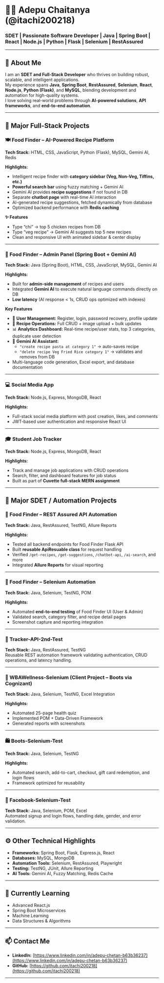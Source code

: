 # 👨‍💻 Adepu Chaitanya (@itachi200218)

### SDET | Passionate Software Developer | Java | Spring Boot | React | Node.js | Python | Flask | Selenium | RestAssured

---

## 👀 About Me

I am an **SDET and Full-Stack Developer** who thrives on building robust, scalable, and intelligent applications.  
My experience spans **Java**, **Spring Boot**, **RestAssured**, **Selenium**, **React**, **Node.js**, **Python (Flask)**, and **MySQL**, blending development and automation for high-quality systems.  
I love solving real-world problems through **AI-powered solutions**, **API frameworks**, and **end-to-end automation**.

---

## 🌟 Major Full-Stack Projects

### 🍽️ Food Finder – AI-Powered Recipe Platform
**Tech Stack:** HTML, CSS, JavaScript, Python (Flask), MySQL, Gemini AI, Redis  

**Highlights:**
- Intelligent recipe finder with **category sidebar (Veg, Non-Veg, Tiffins, etc.)**
- **Powerful search bar** using fuzzy matching + Gemini AI
- Gemini AI provides **recipe suggestions** if not found in DB
- Separate **chatbot page** with real-time AI interaction
- AI-generated recipe suggestions, fetched dynamically from database
- Optimized backend performance with **Redis caching**

**✨ Features**
- Type “chi” → top 5 chicken recipes from DB  
- Type “veg recipe” → Gemini AI suggests top 5 new recipes  
- Clean and responsive UI with animated sidebar & center display  

---

### 🧠 Food Finder – Admin Panel (Spring Boot + Gemini AI)
**Tech Stack:** Java (Spring Boot), HTML, CSS, JavaScript, MySQL, Gemini AI  

**Highlights:**
- Built for **admin-side management** of recipes and users  
- Integrated **Gemini AI** to execute natural language commands directly on DB  
- **Low latency** (AI response < 1s, CRUD ops optimized with indexes)
  
**Key Features**
- 👤 **User Management:** Register, login, password recovery, profile update  
- 🍲 **Recipe Operations:** Full CRUD + image upload + bulk updates  
- 📊 **Analytics Dashboard:** Real-time recipe/user stats, top 3 categories, duplicate user detection  
- 🤖 **Gemini AI Assistant:**  
  - `"create recipe pasta at category 1"` → auto-saves recipe  
  - `"delete recipe Veg Fried Rice category 1"` → validates and removes from DB  
- Multi-language code generation, Excel export, and database documentation  

---

### 💻 Social Media App
**Tech Stack:** Node.js, Express, MongoDB, React  

**Highlights:**
- Full-stack social media platform with post creation, likes, and comments  
- JWT-based user authentication and responsive React UI  

---

### 🎓 Student Job Tracker
**Tech Stack:** Node.js, Express, MongoDB, React  

**Highlights:**
- Track and manage job applications with CRUD operations  
- Search, filter, and dashboard features for job status  
- Built as part of **Cuvette full-stack MERN assignment**  

---

## 🔬 Major SDET / Automation Projects

### 🧪 Food Finder – REST Assured API Automation
**Tech Stack:** Java, RestAssured, TestNG, Allure Reports  

**Highlights:**
- Tested all backend endpoints for Food Finder Flask API  
- Built **reusable ApiResuable class** for request handling  
- Verified `/get-recipes`, `/get-suggestions`, `/chatbot-api`, `/ai-search`, and more  
- Integrated **Allure Reports** for visual reporting  

---

### 🧩 Food Finder – Selenium Automation
**Tech Stack:** Java, Selenium, TestNG, POM  

**Highlights:**
- Automated **end-to-end testing** of Food Finder UI (User & Admin)  
- Validated search, category filter, and recipe detail pages  
- Screenshot capture and reporting integration  

---

### 🧪 Tracker-API-2nd-Test  
**Tech Stack:** Java, RestAssured, TestNG  
Reusable REST automation framework validating authentication, CRUD operations, and latency handling.

---

### 💊 WBAWellness-Selenium (Client Project – Boots via Cognizant)
**Tech Stack:** Java, Selenium, TestNG, Excel Integration  

**Highlights:**
- Automated 25-page health quiz  
- Implemented POM + Data-Driven Framework  
- Generated reports with screenshots  

---

### 🛍️ Boots-Selenium-Test  
**Tech Stack:** Java, Selenium, TestNG  

**Highlights:**
- Automated search, add-to-cart, checkout, gift card redemption, and login flows  
- Framework optimized for reusability  

---

### 📘 Facebook-Selenium-Test  
**Tech Stack:** Java, Selenium, POM, Excel  
Automated signup and login flows, handling date, gender, and error validation.

---

## ⚙️ Other Technical Highlights

- **Frameworks:** Spring Boot, Flask, Express.js, React  
- **Databases:** MySQL, MongoDB  
- **Automation Tools:** Selenium, RestAssured, Playwright  
- **Testing:** TestNG, JUnit, Allure Reporting  
- **AI Tools:** Gemini AI, Fuzzy Matching, Redis Cache  

---

## 🌱 Currently Learning
- Advanced React.js  
- Spring Boot Microservices  
- Machine Learning  
- Data Structures & Algorithms  

---

## 📫 Contact Me
- **LinkedIn:** [https://www.linkedin.com/in/adepu-chetan-b63b36237](https://www.linkedin.com/in/adepu-chetan-b63b36237)  
- **GitHub:** [https://github.com/itachi200218](https://github.com/itachi200218)

---
